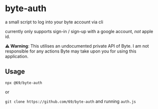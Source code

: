 # byte-auth
a small script to log into your byte account via cli

currently only supports sign-in / sign-up with a google account, *not* apple id.

**⚠️ Warning**: This utilises an undocumented private API of Byte. I am not responsible for any actions Byte may take upon you for using this application.

## Usage
`npx @69/byte-auth`

or 

`git clone https://github.com/69/byte-auth` and running `auth.js`
